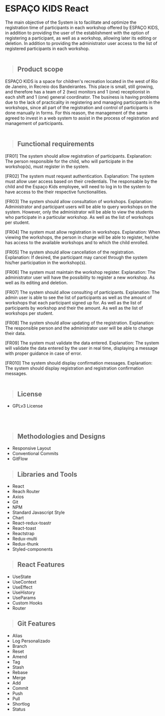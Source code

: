 # **ESPAÇO KIDS React**
The main objective of the System is to facilitate and optimize the registration time of participants in each workshop offered by ESPAÇO KIDS, in addition to providing the user of the establishment with the option of registering a participant, as well as a workshop, allowing later its editing or deletion. In addition to providing the administrator user access to the list of registered participants in each workshop.
<br/>
<br/>

> ## Product scope
ESPAÇO KIDS is a space for children's recreation located in the west of Rio de Janeiro, in Recreio dos Bandeirantes. This place is small, still growing, and therefore has a team of 2 (two) monitors and 1 (one) receptionist in each shift and 1 (one) general coordinator.
The business is having problems due to the lack of practicality in registering and managing participants in the workshops, since all part of the registration and control of participants is done manually in forms. For this reason, the management of the same agreed to invest in a web system to assist in the process of registration and management of participants.
<br/>
<br/>

> ## Functional requirements
[FR01] The system should allow registration of participants. Explanation: The person responsible for the child, who will participate in the workshop(s), must register in the
system.

[FR02] The system must request authentication. Explanation: The system must allow user access based on their credentials. The responsable
by the child and the Espaço Kids employee, will need to log in to the system to have access to the
their respective functionalities.

[FR03] The system should allow consultation of workshops. Explanation: Administrator and participant users will be able to query workshops on the system.
However, only the administrator will be able to view the students who participate in a particular workshop.
As well as the list of workshops per student.

[FR04] The system must allow registration in workshops. Explanation: When viewing the workshops, the person in charge will be able to register, he/she has access to the
available workshops and to which the child enrolled.

[FR05] The system should allow cancellation of the registration. Explanation: If desired, the participant may cancel through the system his/her participation in the
workshop(s).

[FR06] The system must maintain the workshop register. Explanation: The administrator user will have the possibility to register a new workshop.
As well as its editing and deletion.

[FR07] The system should allow consulting of participants. Explanation: The admin user is able to see the list of participants as well as the amount of
workshops that each participant signed up for. As well as the list of participants by workshop and their
the amount. As well as the list of workshops per student.

[FR08] The system should allow updating of the registration. Explanation: The responsible person and the administrator user will be able to change their data.

[FR09] The system must validate the data entered. Explanation: The system will validate the data entered by the user in real time, displaying a message
with proper guidance in case of error.

[FR010] The system should display confirmation messages. Explanation: The system should display registration and registration confirmation messages.
<br/>
<br/>

> ## License
- GPLv3 License
<br/>
<br/>

> ## Methodologies and Designs

* Responsive Layout
* Conventional Commits
* GitFlow

> ## Libraries and Tools

* React
* Reach Router
* Axios
* Git
* NPM
* Standard Javascript Style
* Chart
* React-redux-toastr
* React-toast
* Reactstrap
* Redux-multi
* Redux-thunk
* Styled-components

> ## React Features

* UseState
* UseContext
* UseEffect
* UseHistory
* UseParams
* Custom Hooks
* Router

> ## Git Features

* Alias
* Log Personalizado
* Branch
* Reset
* Amend
* Tag
* Stash
* Rebase
* Merge
* Add
* Commit
* Push
* Pull
* Shortlog
* Status